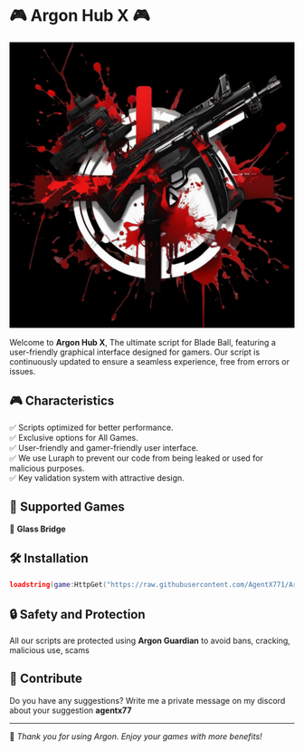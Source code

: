 # 🎮 Argon Hub X 🎮

![Banner](https://raw.githubusercontent.com/AgentX771/ArgonHubX/main/LogoArgon.png)

Welcome to **Argon Hub X**, The ultimate script for Blade Ball, featuring a user-friendly graphical interface designed for gamers. Our script is continuously updated to ensure a seamless experience, free from errors or issues.

## 🎮 Characteristics
✅ Scripts optimized for better performance.  
✅ Exclusive options for All Games.  
✅ User-friendly and gamer-friendly user interface.  
✅ We use Luraph to prevent our code from being leaked or used for malicious purposes.  
✅ Key validation system with attractive design.  

## 📜 Supported Games
🔹 **Glass Bridge**

## 🛠 Installation
```lua
loadstring(game:HttpGet("https://raw.githubusercontent.com/AgentX771/ArgonHubX/main/Loader.lua", true))()
```

## 🔒 Safety and Protection
All our scripts are protected using **Argon Guardian** to avoid bans, cracking, malicious use, scams

## 🌟 Contribute
Do you have any suggestions? Write me a private message on my discord about your suggestion **agentx77**

---
💖 *Thank you for using Argon. Enjoy your games with more benefits!*

